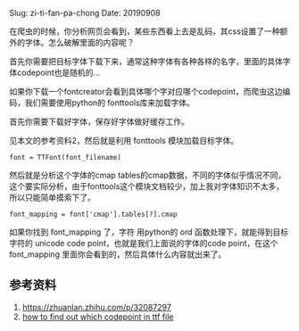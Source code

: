 Slug: zi-ti-fan-pa-chong
Date: 20190908

在爬虫的时候，你分析网页会看到，某些东西看上去是乱码，其css设置了一种额外的字体。怎么破解里面的内容呢？

首先你需要把目标字体下载下来，通常这种字体有各种各样的名字，里面的具体字体codepoint也是随机的...

如果你下载一个fontcreator会看到具体哪个字对应哪个codepoint，而爬虫这边编码，我们需要使用python的 fonttools库来加载字体。

首先你需要下载好字体，保存好字体做好缓存工作。

见本文的参考资料2，然后就是利用 fonttools 模块加载目标字体。

```
font = TTFont(font_filename)
```

然后就是分析这个字体的cmap tables的cmap数据，不同的字体似乎情况不同，这个要实际分析，由于fonttools这个模块文档较少，加上我对字体知识不太多，所以只能简单摸索下了。

```
font_mapping = font['cmap'].tables[?].cmap
```

如果你找到 font_mapping 了，字符 用python的 ord 函数处理下，就能得到目标字符的 unicode code point，也就是我们上面说的字体的code point，在这个 font_mapping 里面你会看到的，然后具体什么内容就出来了。



## 参考资料

1. https://zhuanlan.zhihu.com/p/32087297
2. [how to find out which codepoint in ttf file](https://unix.stackexchange.com/questions/247108/how-to-find-out-which-unicode-codepoints-are-defined-in-a-ttf-file)